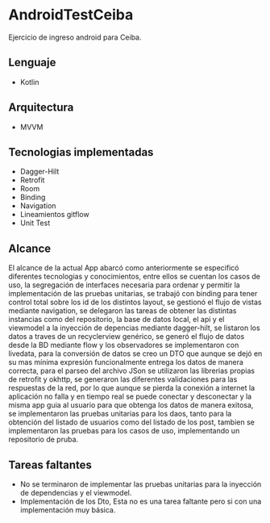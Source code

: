 # AndroidTestCeiba
Ejercicio de ingreso android para Ceiba.

## Lenguaje
 * Kotlin

## Arquitectura
  * MVVM
  
## Tecnologias implementadas
  * Dagger-Hilt
  * Retrofit
  * Room
  * Binding
  * Navigation
  * Lineamientos gitflow
  * Unit Test
  
## Alcance
  El alcance de la actual App abarcó como anteriormente se especificó diferentes tecnologias y conocimientos, entre ellos se cuentan los casos de uso,
  la segregación de interfaces necesaria para ordenar y permitir la implementación de las pruebas unitarias, se trabajó con binding para tener control total 
  sobre los id de los distintos layout, se gestionó el flujo de vistas mediante navigation, se delegaron las tareas de obtener las distintas instancias como del repositorio, 
  la base de datos local, el api y el viewmodel a la inyección de depencias mediante dagger-hilt, se listaron los datos a traves de un recyclerview genérico, 
  se generó el flujo de datos desde la BD mediante flow y los observadores se implementaron con livedata, para la conversión de datos se creo un DTO que 
  aunque se dejó en su mas mínima expresión funcionalmente entrega los datos de manera correcta, para el parseo del archivo JSon se utilizaron 
  las librerias propias de retrofit y okhttp, se generaron las diferentes validaciones para las respuestas de la red, por lo que aunque se pierda la conexión a internet 
  la aplicación no falla y en tiempo real se puede conectar y desconectar y la misma app guia al usuario para que obtenga los datos de manera exitosa, se implementaron las pruebas   unitarias para los daos, tanto para la obtención del listado de usuarios como del listado de los post, tambien se implementaron las pruebas para los casos de uso, implementando   un repositorio de pruba.
  
## Tareas faltantes
  * No se terminaron de implementar las pruebas unitarias para la inyección de dependencias y el viewmodel.
  * Implementación de los Dto, Esta no es una tarea faltante pero si con una implementación muy básica.
